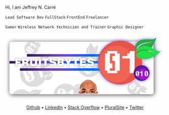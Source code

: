 Hi, I am Jeffrey N. Carré

<p>

`Lead Software Dev`
`FullStack`
`FrontEnd`
`Freelancer`

</p>

<p>

`Gamer`
`Wireless Network technicien and Trainer`
`Graphic Designer`

</p>


![FruitsBytes](./githubBannerFruitsbytes.png?v=2)


<div align='center'>

[Github](https://github.com/Fruitsbytes) • 
[LinkedIn](https://www.linkedin.com/in/jeffrey-nicholson-carre/) • 
[Stack Overflow]() •
[PluralSite]() •
[Twitter]()

</div>
